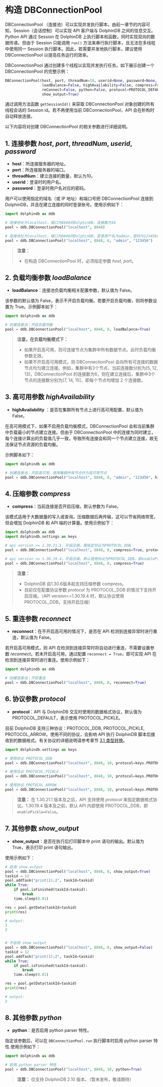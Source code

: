 # 构造 DBConnectionPool

DBConnectionPool （连接池）可以实现并发执行脚本。由前一章节的内容可知，Session（会话控制）可以实现 API 客户端与 DolphinDB 之间的信息交互。Python API 通过 Session 在 DolphinDB 上执行脚本和函数，同时实现双向的数据传递。但由于 Session 只能调用 `run()` 方法来串行执行脚本，且无法在多线程中使用同一 Session 执行脚本。因此，若需要并发地执行脚本，建议使用 DBConnectionPool 以提高任务运行的效率。

DBConnectionPool 通过创建多个线程以实现并发执行任务。如下展示创建一个 DBConnectionPool 的完整示例：

```python
DBConnectionPool(host, port, threadNum=10, userid=None, password=None, 
                 loadBalance=False, highAvailability=False, compress=False,  
                 reConnect=False, python=False, protocol=PROTOCOL_DEFAULT,
                 show_output=True)
```

通过调用方法函数 `getSessionId()` 来获取 DBConnectionPool 对象创建的所有线程会话的 Session id。若不再使用当前 DBConnectionPool，API 会在析构时自动释放连接。

以下内容将对创建 DBConnectionPool 的相关参数进行详细说明。

## 1. 连接参数 *host*, *port*, *threadNum*, *userid*, *password*

* **host**：所连接服务器的地址。
* **port**：所连接服务器的端口。
* **threadNum**：建立连接的数量，默认为10。
* **userid**：登录时的用户名。
* **password**：登录时用户名对应的密码。

用户可以使用指定的域名（或 IP 地址）和端口号把 DBConnectionPool 连接到 DolphinDB，并且在建立连接的同时登录账号。使用示例如下：

```python
import dolphindb as ddb

# 连接地址为localhost，端口为8848的DolphinDB，连接数为10
pool = ddb.DBConnectionPool("localhost", 8848)

# 连接地址为localhost，端口为8848的DolphinDB，登录用户名为admin，密码为123456的账户，连接数为8
pool = ddb.DBConnectionPool("localhost", 8848, 8, "admin", "123456")
```

> **注意：**
>
> * 在构造 DBConnectionPool 时，必须指定参数 *host*, *port*。

## 2. 负载均衡参数 *loadBalance*

* **loadBalance**：连接池负载均衡相关配置参数，默认值为 False。

该参数的默认值为 False，表示不开启负载均衡。若要开启负载均衡，则将参数设置为 True。示例脚本如下：

```python
import dolphindb as ddb

# 创建连接池；开启负载均衡
pool = ddb.DBConnectionPool("localhost", 8848, 8, loadBalance=True)
```

> **注意，在负载均衡模式下：**
>
> * 如果开启高可用，则可连接节点为集群中所有数据节点。此时负载均衡参数无效。
> * 如果不开启高可用模式，则 DBConnectionPool 会向所有可连接的数据节点均匀建立连接。例如，集群中有3个节点，当前连接数分别为[5, 12, 13]，DBConnectionPool 的连接数为6，则在建立连接后，集群中3个节点的连接数分别为[7, 14, 15]，即每个节点均增加 2 个连接数。

## 3. 高可用参数 *highAvailability*

* **highAvailability** ：是否在集群所有节点上进行高可用配置，默认值为 False。

在高可用模式下，如果不启用负载均衡模式，DBConnectionPool 会和当前集群中负载最小的节点建立连接。但由于 DBConnectionPool 中的连接为同时建立，每个连接计算出的负载值几乎一致，导致所有连接会和同一个节点建立连接，故无法保证节点资源的负载均衡。

示例脚本如下：

```python
import dolphindb as ddb

# 创建连接池；开启高可用，使用集群所有节点作为高可用节点
pool = ddb.DBConnectionPool("localhost", 8848, 8, "admin", "123456", highAvailability=True)
```

## 4. 压缩参数 *compress*

* **compress**：当前连接是否开启压缩，默认参数为 False。

该模式适用于大数据量的写入或查询。压缩数据后再传输，这可以节省网络带宽，但会增加 DolphinDB 和 API 端的计算量。使用示例如下：

```python
import dolphindb as ddb
import dolphindb.settings as keys

# api version >= 1.30.21.1，开启压缩，需指定协议为PROTOCOL_DDB
pool = ddb.DBConnectionPool("localhost", 8848, 8, compress=True, protocol=keys.PROTOCOL_DDB)

# api version <= 1.30.19.4，开启压缩，默认使用协议为PROTOCOL_DDB，即enablePickle=False
pool = ddb.DBConnectionPool("localhost", 8848, 8, compress=True)
```

> **注意：**
>
> * DolphinDB 自1.30.6版本起支持压缩参数 *compress*。
> * 目前仅在配置协议参数 *protocol* 为 PROTOCOL_DDB 的情况下支持开启压缩。（API version<=1.30.19.4 时，默认协议使用PROTOCOL_DDB，支持开启压缩）

## 5. 重连参数 *reconnect*

* **reconnect**：在不开启高可用的情况下，是否在 API 检测到连接异常时进行重连，默认值为 False。

若开启高可用模式，则 API 在检测到连接异常时将自动进行重连，不需要设置参数 *reconnect*。若未开启高可用，通过配置 `reconnect = True`，即可实现 API 在检测到连接异常时进行重连。使用示例如下：

```python
import dolphindb as ddb

# 创建连接池；开启重连
pool = ddb.DBConnectionPool("localhost", 8848, 8, reconnect=True)
```

## 6. 协议参数 *protocol*

* **protocol**：API 与 DolphinDB 交互时使用的数据格式协议，默认值为 PROTOCOL_DEFAULT，表示使用 PROTOCOL_PICKLE。

目前 DolphinDB 支持三种协议：PROTOCOL_DDB, PROTOCOL_PICKLE, PROTOCOL_ARROW。使用不同的协议，会影响 API 执行 DolphinDB 脚本后接收到的数据格式。有关协议的详细说明请参考章节 [3.1 类型转换](../../3_AdvancedOperations/3.1_DataTypeCasting/3.1.0_TypeCasting.md)。

```python
import dolphindb.settings as keys

# 使用协议 PROTOCOL_DDB
pool = ddb.DBConnectionPool("localhost", 8848, 10, protocol=keys.PROTOCOL_DDB)

# 使用协议 PROTOCOL_PICKLE
pool = ddb.DBConnectionPool("localhost", 8848, 10, protocol=keys.PROTOCOL_PICKLE)

# 使用协议 PROTOCOL_ARROW
pool = ddb.DBConnectionPool("localhost", 8848, 10, protocol=keys.PROTOCOL_ARROW)
```

> **注意：** 在 1.30.21.1 版本及之后，API 支持使用 *protocol* 来指定数据格式协议。1.30.19.4 版本及之前，默认 API 内部使用 PROTOCOL_DDB，即 `enablePickle=False`。

## 7. 其他参数 *show_output*

* **show_output**：是否在执行后打印脚本中 print 语句的输出。默认值为 True，表示打印 print 语句输出。

使用示例如下：

```python
# 启用 show_output
pool = ddb.DBConnectionPool("localhost", 8848, 8, show_output=True)
taskid = 12
pool.addTask("print(1);2", taskId=taskid)
while True:
    if pool.isFinished(taskId=taskid):
        break
    time.sleep(0.01)

res = pool.getData(taskId=taskid)
print(res)

# output:
1
2


# 不启用 show_output
pool = ddb.DBConnectionPool("localhost", 8848, 8, show_output=False)
taskid = 12
pool.addTask("print(1);2", taskId=taskid)
while True:
    if pool.isFinished(taskId=taskid):
        break
    time.sleep(0.01)

res = pool.getData(taskId=taskid)
print(res)

# output:
2
```

## 8. 其他参数 *python*

* **python**：是否启用 python parser 特性。

指定该参数后，可以在 `DBConnectionPool.run` 执行脚本时启用 python parser 特性.使用示例如下：

```python
import dolphindb as ddb

# 启用 python parser 特性
pool = ddb.DBConnectionPool("localhost", 8848, 10, python=True)
```

> **注意：** 仅支持 DolphinDB 2.10 版本。（暂未发布，敬请期待）
